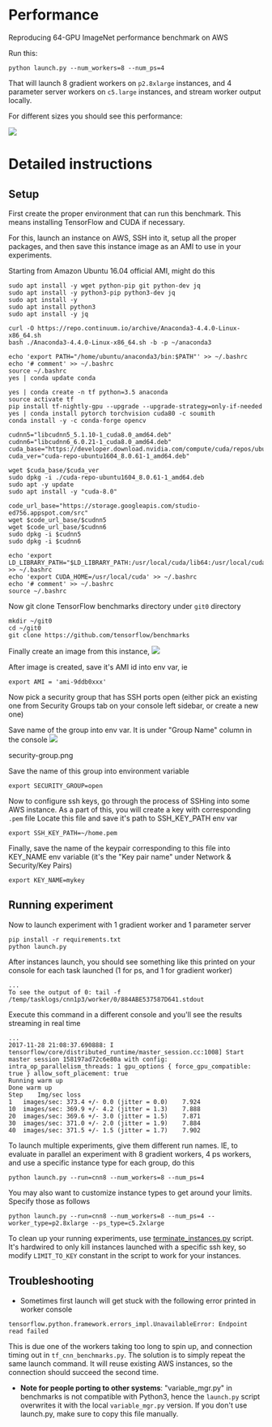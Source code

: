 # Performance

Reproducing 64-GPU ImageNet performance benchmark on AWS

Run this:

```
python launch.py --num_workers=8 --num_ps=4
```

That will launch 8 gradient workers on `p2.8xlarge` instances, and 4 parameter server workers on `c5.large` instances, and stream worker output locally.

For different sizes you should see this performance:


<img src=https://i.stack.imgur.com/CupI1.png>

# Detailed instructions
## Setup

First create the proper environment that can run this benchmark. This means installing TensorFlow and CUDA if necessary.

For this, launch an instance on AWS, SSH into it, setup all the proper packages, and then save this instance image as an AMI to use in your experiments.

Starting from Amazon Ubuntu 16.04 official AMI, might do this

```
sudo apt install -y wget python-pip git python-dev jq
sudo apt install -y python3-pip python3-dev jq
sudo apt install -y
sudo apt install python3
sudo apt install -y jq

curl -O https://repo.continuum.io/archive/Anaconda3-4.4.0-Linux-x86_64.sh
bash ./Anaconda3-4.4.0-Linux-x86_64.sh -b -p ~/anaconda3

echo 'export PATH="/home/ubuntu/anaconda3/bin:$PATH"' >> ~/.bashrc
echo '# comment' >> ~/.bashrc
source ~/.bashrc
yes | conda update conda

yes | conda create -n tf python=3.5 anaconda
source activate tf
pip install tf-nightly-gpu --upgrade --upgrade-strategy=only-if-needed
yes | conda install pytorch torchvision cuda80 -c soumith
conda install -y -c conda-forge opencv

cudnn5="libcudnn5_5.1.10-1_cuda8.0_amd64.deb"
cudnn6="libcudnn6_6.0.21-1_cuda8.0_amd64.deb"
cuda_base="https://developer.download.nvidia.com/compute/cuda/repos/ubuntu1604/x86_64/"
cuda_ver="cuda-repo-ubuntu1604_8.0.61-1_amd64.deb"

wget $cuda_base/$cuda_ver
sudo dpkg -i ./cuda-repo-ubuntu1604_8.0.61-1_amd64.deb
sudo apt -y update
sudo apt install -y "cuda-8.0"

code_url_base="https://storage.googleapis.com/studio-ed756.appspot.com/src"
wget $code_url_base/$cudnn5
wget $code_url_base/$cudnn6
sudo dpkg -i $cudnn5
sudo dpkg -i $cudnn6

echo 'export LD_LIBRARY_PATH="$LD_LIBRARY_PATH:/usr/local/cuda/lib64:/usr/local/cuda/extras/CUPTI/lib64"' >> ~/.bashrc
echo 'export CUDA_HOME=/usr/local/cuda' >> ~/.bashrc
echo '# comment' >> ~/.bashrc
source ~/.bashrc
```

Now git clone TensorFlow benchmarks directory under `git0` directory
```
mkdir ~/git0
cd ~/git0
git clone https://github.com/tensorflow/benchmarks
```

Finally create an image from this instance,
<img src=https://i.stack.imgur.com/3iRWY.png>

After image is created, save it's AMI id into env var, ie

```
export AMI = 'ami-9ddb0xxx'
```


Now pick a security group that has SSH ports open (either pick an existing one from Security Groups tab on your console left sidebar, or create a new one)

Save name of the group into env var. It is under "Group Name" column in the console
<img src=https://i.stack.imgur.com/vqUTL.png>

security-group.png

Save the name of this group into environment variable
```
export SECURITY_GROUP=open
```


Now to configure ssh keys, go through the process of SSHing into some AWS instance. As a part of this, you will create a key with corresponding `.pem` file
Locate this file and save it's path to SSH_KEY_PATH env var

```
export SSH_KEY_PATH=~/home.pem
```

Finally, save the name of the keypair corresponding to this file into KEY_NAME env variable (it's the "Key pair name" under Network & Security/Key Pairs)

```
export KEY_NAME=mykey
```

## Running experiment

Now to launch experiment with 1 gradient worker and 1 parameter server

```
pip install -r requirements.txt
python launch.py
```

After instances launch, you should see something like this printed on your console for each task launched (1 for ps, and 1 for gradient worker)

```
...
To see the output of 0: tail -f /temp/tasklogs/cnn1p3/worker/0/884ABE537587D641.stdout
```
Execute this command in a different console and you'll see the results streaming in real time

```
...
2017-11-28 21:08:37.690888: I tensorflow/core/distributed_runtime/master_session.cc:1008] Start master session 158197ad72c6e80a with config: intra_op_parallelism_threads: 1 gpu_options { force_gpu_compatible: true } allow_soft_placement: true
Running warm up
Done warm up
Step	Img/sec	loss
1	images/sec: 373.4 +/- 0.0 (jitter = 0.0)	7.924
10	images/sec: 369.9 +/- 4.2 (jitter = 1.3)	7.888
20	images/sec: 369.6 +/- 3.0 (jitter = 1.5)	7.871
30	images/sec: 371.0 +/- 2.0 (jitter = 1.9)	7.884
40	images/sec: 371.5 +/- 1.5 (jitter = 1.7)	7.902
```


To launch multiple experiments, give them different run names. IE, to evaluate in parallel an experiment with 8 gradient workers, 4 ps workers, and use a specific instance type for each group, do this


```
python launch.py --run=cnn8 --num_workers=8 --num_ps=4
```


You may also want to customize instance types to get around your limits. Specify those as follows
```
python launch.py --run=cnn8 --num_workers=8 --num_ps=4 --worker_type=p2.8xlarge --ps_type=c5.2xlarge
```

To clean up your running experiments, use [terminate_instances.py](https://github.com/diux-dev/cluster/blob/master/terminate_instances.py) script. It's hardwired to only kill instances launched with a specific ssh key, so modify `LIMIT_TO_KEY` constant in the script to work for your instances.

## Troubleshooting

* Sometimes first launch will get stuck with the following error printed in worker console

```
tensorflow.python.framework.errors_impl.UnavailableError: Endpoint read failed
```

This is due one of the workers taking too long to spin up, and connection timing out in `tf_cnn_benchmarks.py`. The solution is to simply repeat the same launch command. It will reuse existing AWS instances, so the connection should succeed the second time.

* **Note for people porting to other systems**: "variable_mgr.py" in benchmarks is not compatible with Python3, hence the `launch.py` script overwrites it with the local `variable_mgr.py` version. If you don't use launch.py, make sure to copy this file manually.

